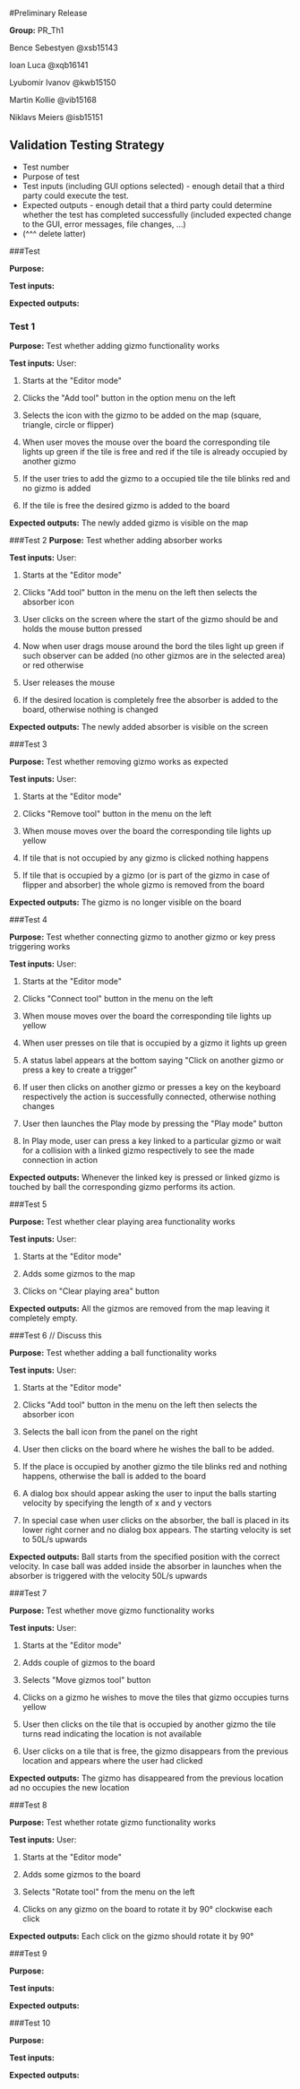 #Preliminary Release

**Group:** PR_Th1

Bence Sebestyen @xsb15143

Ioan Luca @xqb16141

Lyubomir Ivanov @kwb15150

Martin Kollie @vib15168

Niklavs Meiers @isb15151

## Validation Testing Strategy
*  Test number
*  Purpose of test
*  Test inputs (including GUI options selected) - enough detail that a third party could execute the test.
*  Expected outputs - enough detail that a third party could determine whether the test has completed successfully (included expected change to the GUI, error messages, file changes, ...)
* (^^^ delete latter)


###Test
 
**Purpose:**

**Test inputs:**

**Expected outputs:**


### Test 1
**Purpose:** Test whether adding gizmo functionality works

**Test inputs:** User:
 
 1. Starts at the "Editor mode"
 
 2. Clicks the "Add tool" button in the option menu on the left
  
 3. Selects the icon with the gizmo to be added on the map (square, triangle, circle or flipper)
 
 4. When user moves the mouse over the board the corresponding tile lights up green if the tile is free and red if the tile is already occupied by another gizmo
 
 5. If the user tries to add the gizmo to a occupied tile the tile blinks red and no gizmo is added
 
 6. If the tile is free the desired gizmo is added to the board
 
 **Expected outputs:** The newly added gizmo is visible on the map
 
 
 ###Test 2
 **Purpose:** Test whether adding absorber works
 
 **Test inputs:** User:
 
 1. Starts at the "Editor mode"
 
 2. Clicks "Add tool" button in the menu on the left then selects the absorber icon
 
 3. User clicks on the screen where the start of the gizmo should be and holds the mouse button pressed
 
 4. Now when user drags mouse around the bord the tiles light up green if such observer can be added (no other gizmos are in the selected area) or red otherwise
 
 5. User releases the mouse
 
 6. If the desired location is completely free the absorber is added to the board, otherwise nothing is changed
 
 **Expected outputs:** The newly added absorber is visible on the screen
 
 
 
 ###Test 3
 
**Purpose:** Test whether removing gizmo works as expected

**Test inputs:** User:

 1. Starts at the "Editor mode"
 
 2. Clicks "Remove tool" button in the menu on the left
 
 3. When mouse moves over the board the corresponding tile lights up yellow
 
 4. If tile that is not occupied by any gizmo is clicked nothing happens
 
 5. If tile that is occupied by a gizmo (or is part of the gizmo in case of flipper and absorber) the whole gizmo is removed from the board

**Expected outputs:** The gizmo is no longer visible on the board


###Test 4
 
**Purpose:** Test whether connecting gizmo to another gizmo or key press triggering works

**Test inputs:** User:

1. Starts at the "Editor mode"

2. Clicks "Connect tool" button in the menu on the left

3. When mouse moves over the board the corresponding tile lights up yellow

4. When user presses on tile that is occupied by a gizmo it lights up green
 
5. A status label appears at the bottom saying "Click on another gizmo or press a key to create a trigger"

6. If user then clicks on another gizmo or presses a key on the keyboard respectively the action is successfully connected, otherwise nothing changes

7. User then launches the Play mode by pressing the "Play mode" button

8. In Play mode, user can press a key linked to a particular gizmo or wait for a collision with a linked gizmo respectively to see the made connection in action

**Expected outputs:** Whenever the linked key is pressed or linked gizmo is touched by ball the corresponding gizmo performs its action.


###Test 5
 
**Purpose:** Test whether clear playing area functionality works

**Test inputs:** User:

1. Starts at the "Editor mode" 

2. Adds some gizmos to the map

3. Clicks on "Clear playing area" button

**Expected outputs:** All the gizmos are removed from the map leaving it completely empty.


###Test 6 // Discuss this
 
**Purpose:** Test whether adding a ball functionality works

**Test inputs:** User:

1. Starts at the "Editor mode" 

2. Clicks "Add tool" button in the menu on the left then selects the absorber icon

3. Selects the ball icon from the panel on the right 

4. User then clicks on the board where he wishes the ball to be added. 

5. If the place is occupied by another gizmo the tile blinks red and nothing happens, otherwise the ball is added to the board

6. A dialog box should appear asking the user to input the balls starting velocity by specifying the length of x and y vectors

7. In special case when user clicks on the absorber, the ball is placed in its lower right corner and no dialog box appears. The starting velocity is set to 50L/s upwards

**Expected outputs:** Ball starts from the specified position with the correct velocity. In case ball was added inside the absorber in launches when the absorber is triggered
with the velocity 50L/s upwards


###Test 7
 
**Purpose:** Test whether move gizmo functionality works

**Test inputs:** User:

1. Starts at the "Editor mode" 

2. Adds couple of gizmos to the board

3. Selects "Move gizmos tool" button

4. Clicks on a gizmo he wishes to move the tiles that gizmo occupies turns yellow

5. User then clicks on the tile that is occupied by another gizmo the tile turns read indicating the location is not available

6. User clicks on a tile that is free, the gizmo disappears from the previous location and appears where the user had clicked

**Expected outputs:** The gizmo has disappeared from the previous location ad no occupies the new location


###Test 8
 
**Purpose:** Test whether rotate gizmo functionality works

**Test inputs:** User:

1. Starts at the "Editor mode" 

2. Adds some gizmos to the board 

3. Selects "Rotate tool" from the menu on the left

4. Clicks on any gizmo on the board to rotate it by 90° clockwise each click

**Expected outputs:** Each click on the gizmo should rotate it by 90°


###Test 9
 
**Purpose:**

**Test inputs:**

**Expected outputs:**



###Test 10
 
**Purpose:**

**Test inputs:**

**Expected outputs:**
